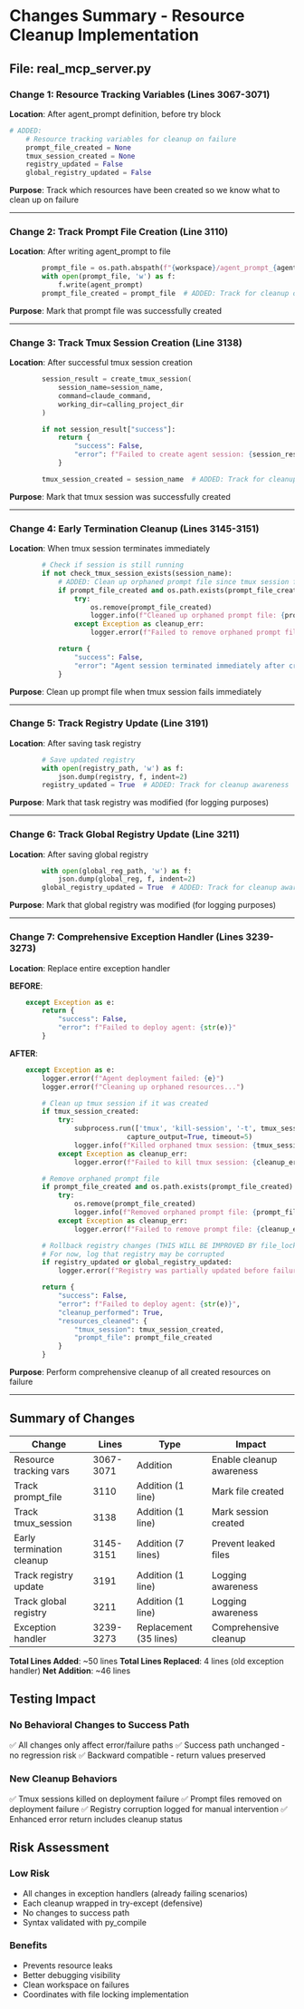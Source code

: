 # Changes Summary - Resource Cleanup Implementation

## File: real_mcp_server.py

### Change 1: Resource Tracking Variables (Lines 3067-3071)
**Location**: After agent_prompt definition, before try block

```python
# ADDED:
    # Resource tracking variables for cleanup on failure
    prompt_file_created = None
    tmux_session_created = None
    registry_updated = False
    global_registry_updated = False
```

**Purpose**: Track which resources have been created so we know what to clean up on failure

---

### Change 2: Track Prompt File Creation (Line 3110)
**Location**: After writing agent_prompt to file

```python
        prompt_file = os.path.abspath(f"{workspace}/agent_prompt_{agent_id}.txt")
        with open(prompt_file, 'w') as f:
            f.write(agent_prompt)
        prompt_file_created = prompt_file  # ADDED: Track for cleanup on failure
```

**Purpose**: Mark that prompt file was successfully created

---

### Change 3: Track Tmux Session Creation (Line 3138)
**Location**: After successful tmux session creation

```python
        session_result = create_tmux_session(
            session_name=session_name,
            command=claude_command,
            working_dir=calling_project_dir
        )

        if not session_result["success"]:
            return {
                "success": False,
                "error": f"Failed to create agent session: {session_result['error']}"
            }

        tmux_session_created = session_name  # ADDED: Track for cleanup on failure
```

**Purpose**: Mark that tmux session was successfully created

---

### Change 4: Early Termination Cleanup (Lines 3145-3151)
**Location**: When tmux session terminates immediately

```python
        # Check if session is still running
        if not check_tmux_session_exists(session_name):
            # ADDED: Clean up orphaned prompt file since tmux session failed
            if prompt_file_created and os.path.exists(prompt_file_created):
                try:
                    os.remove(prompt_file_created)
                    logger.info(f"Cleaned up orphaned prompt file: {prompt_file_created}")
                except Exception as cleanup_err:
                    logger.error(f"Failed to remove orphaned prompt file: {cleanup_err}")

            return {
                "success": False,
                "error": "Agent session terminated immediately after creation"
            }
```

**Purpose**: Clean up prompt file when tmux session fails immediately

---

### Change 5: Track Registry Update (Line 3191)
**Location**: After saving task registry

```python
        # Save updated registry
        with open(registry_path, 'w') as f:
            json.dump(registry, f, indent=2)
        registry_updated = True  # ADDED: Track for cleanup awareness
```

**Purpose**: Mark that task registry was modified (for logging purposes)

---

### Change 6: Track Global Registry Update (Line 3211)
**Location**: After saving global registry

```python
        with open(global_reg_path, 'w') as f:
            json.dump(global_reg, f, indent=2)
        global_registry_updated = True  # ADDED: Track for cleanup awareness
```

**Purpose**: Mark that global registry was modified (for logging purposes)

---

### Change 7: Comprehensive Exception Handler (Lines 3239-3273)
**Location**: Replace entire exception handler

**BEFORE**:
```python
    except Exception as e:
        return {
            "success": False,
            "error": f"Failed to deploy agent: {str(e)}"
        }
```

**AFTER**:
```python
    except Exception as e:
        logger.error(f"Agent deployment failed: {e}")
        logger.error(f"Cleaning up orphaned resources...")

        # Clean up tmux session if it was created
        if tmux_session_created:
            try:
                subprocess.run(['tmux', 'kill-session', '-t', tmux_session_created],
                             capture_output=True, timeout=5)
                logger.info(f"Killed orphaned tmux session: {tmux_session_created}")
            except Exception as cleanup_err:
                logger.error(f"Failed to kill tmux session: {cleanup_err}")

        # Remove orphaned prompt file
        if prompt_file_created and os.path.exists(prompt_file_created):
            try:
                os.remove(prompt_file_created)
                logger.info(f"Removed orphaned prompt file: {prompt_file_created}")
            except Exception as cleanup_err:
                logger.error(f"Failed to remove prompt file: {cleanup_err}")

        # Rollback registry changes (THIS WILL BE IMPROVED BY file_locking_implementer)
        # For now, log that registry may be corrupted
        if registry_updated or global_registry_updated:
            logger.error(f"Registry was partially updated before failure - may need manual cleanup")

        return {
            "success": False,
            "error": f"Failed to deploy agent: {str(e)}",
            "cleanup_performed": True,
            "resources_cleaned": {
                "tmux_session": tmux_session_created,
                "prompt_file": prompt_file_created
            }
        }
```

**Purpose**: Perform comprehensive cleanup of all created resources on failure

---

## Summary of Changes

| Change | Lines | Type | Impact |
|--------|-------|------|--------|
| Resource tracking vars | 3067-3071 | Addition | Enable cleanup awareness |
| Track prompt_file | 3110 | Addition (1 line) | Mark file created |
| Track tmux_session | 3138 | Addition (1 line) | Mark session created |
| Early termination cleanup | 3145-3151 | Addition (7 lines) | Prevent leaked files |
| Track registry update | 3191 | Addition (1 line) | Logging awareness |
| Track global registry | 3211 | Addition (1 line) | Logging awareness |
| Exception handler | 3239-3273 | Replacement (35 lines) | Comprehensive cleanup |

**Total Lines Added**: ~50 lines
**Total Lines Replaced**: 4 lines (old exception handler)
**Net Addition**: ~46 lines

## Testing Impact

### No Behavioral Changes to Success Path
✅ All changes only affect error/failure paths
✅ Success path unchanged - no regression risk
✅ Backward compatible - return values preserved

### New Cleanup Behaviors
✅ Tmux sessions killed on deployment failure
✅ Prompt files removed on deployment failure
✅ Registry corruption logged for manual intervention
✅ Enhanced error return includes cleanup status

## Risk Assessment

### Low Risk
- All changes in exception handlers (already failing scenarios)
- Each cleanup wrapped in try-except (defensive)
- No changes to success path
- Syntax validated with py_compile

### Benefits
- Prevents resource leaks
- Better debugging visibility
- Clean workspace on failures
- Coordinates with file locking implementation
